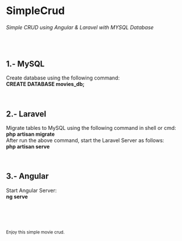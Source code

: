 # SimpleCrud
<h6>Simple CRUD using Angular &amp; Laravel with MYSQL Database</h6>
<br>
<h2>1.- MySQL </h2>
<p>
  Create database using the following command: 
  <br> <strong> CREATE DATABASE movies_db; </strong>
</p>
<br>
<h2>2.- Laravel </h2>
<p> 
  Migrate tables to MySQL using the following command in shell or cmd: 
  <br> <strong> php artisan migrate </strong>
  <br>
  After run the above command, start the Laravel Server as follows:
  <br> <strong> php artisan serve </strong>
</p>
<br>
<h2>3.- Angular </h2>
<p>
  Start Angular Server:
  <br>
  <strong> ng serve </strong>
</p>

<br>
<br>
<br>
<br>
<small> Enjoy this simple movie crud. </small>
